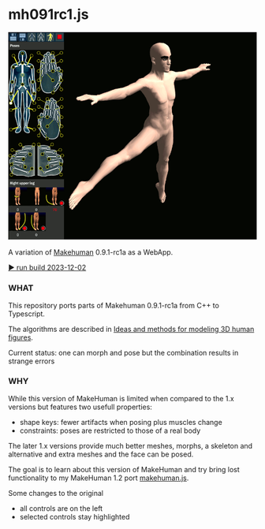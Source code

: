 # mh091rc1.js

<div style="text-align:npm center">
  <img src="images/screenshot.png" />

  A variation of [Makehuman](http://www.makehumancommunity.org) 0.9.1-rc1a as a WebApp.
</div>

[▶️  run build 2023-12-02](https://markandre13.github.io/mh091rc1a.js/)

### WHAT

This repository ports parts of Makehuman 0.9.1-rc1a from C++ to Typescript.

The algorithms are described in [Ideas and methods for modeling 3D human figures](https://doi.org/10.1145/1341771.1341782).

Current status: one can morph and pose but the combination results in strange errors

### WHY

While this version of MakeHuman is limited when compared to the 1.x versions but features two usefull properties:

* shape keys: fewer artifacts when posing plus muscles change
* constraints: poses are restricted to those of a real body

The later 1.x versions provide much better meshes, morphs, a skeleton and alternative and extra meshes and the face can be posed.

The goal is to learn about this version of MakeHuman and try bring lost functionality to my MakeHuman 1.2 port [makehuman.js](https://github.com/markandre13/makehuman.js).

Some changes to the original

* all controls are on the left
* selected controls stay highlighted

<!--
[ ] rotate body relative to pointerdown position
[ ] camera move (for re-use in makehuman.js)
[ ] what does the collada support provide? shapekeys?
[ ] collada, could we export the shapekeys and bind them to a bone?
[ ] just for fun
  [ ] the MH background with the logo
  [ ] uv & texture?
  [ ] Mesh.calcSubsurf()
  [ ] save/load pose
  [ ] save/load morph
  [ ] export collada

[ ] numpad keys to implement
with shift
[7]   [8]  [9] [-]
top   rot      zoom
[4]   [5]  [6] [+]
rot        rot zoom
[1]   [2]  [3]
front rot  left
           [.]
           center
without shift only zoom and rot as translate remain

-->

